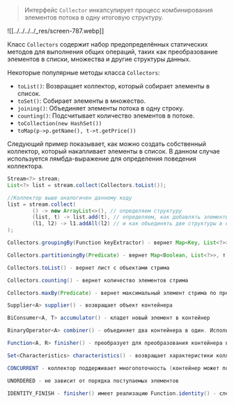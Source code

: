 > Интерфейс `Collector` инкапсулирует процесс комбинирования элементов потока в одну итоговую структуру.

![[../../../../_res/screen-787.webp]]

Класс `Collectors` содержит набор предопределённых статических методов для выполнения общих операций, таких как преобразование элементов в списки, множества и другие структуры данных.

Некоторые популярные методы класса `Collectors`:

- `toList()`: Возвращает коллектор, который собирает элементы в список.
- `toSet()`: Собирает элементы в множество.
- `joining()`: Объединяет элементы потока в одну строку.
- `counting()`: Подсчитывает количество элементов в потоке.
- `toCollection(new HashSet())` 
- `toMap(p->p.getName(), t->t.getPrice())`

Следующий пример показывает, как можно создать собственный коллектор, который накапливает элементы в список. В данном случае используется лямбда-выражение для определения поведения коллектора.

```java
Stream<?> stream;
List<?> list = stream.collect(Collectors.toList());

//Коллектор выше аналогичен данному коду
list = stream.collect(
        () -> new ArrayList<>(), // определяем структуру
        (list, t) -> list.add(t), // определяем, как добавлять элементы
        (l1, l2) -> l1.addAll(l2) // и как объединять две структуры в одну
);
```


```java
Collectors.groupingBy(Function keyExtractor) - вернет Map<Key, List<?>>, т.е. группирует элементы стримп по ключу  

Collectors.partitioningBy(Predicate) - вернет Map<Boolean, List<?>>, т.е. группирует элементы стрима по предикату  

Collectors.toList() - вернет лист с объектами стрима  

Collectors.counting() - вернет количество элементов стрима  

Collectors.maxBy(Predicate) - вернет максимальный элемент стрима по предикату.  
```

```java
Supplier<A> supplier() - возвращает объект контейнера  

BiConsumer<A, T> accumulator() - кладет новый элемент в контейнер  

BinaryOperator<A> combiner() - объединяет два контейнера в один. Используется при параллельности.  

Function<A, R> finisher() - преобразует для преобразования контейнера в финальный результат.  

Set<Characteristics> characteristics() - возвращает характеристики коллектора, которые используются для внутренних оптимизаций.

CONCURRENT - коллектор поддерживает многопоточность (контейнер может пополнятся из разных потоков)

UNORDERED - не зависит от порядка поступаемых элементов

IDENTITY_FINISH - finisher() имеет реализацию Function.identity() - следовательно его можно не вызывать
```



